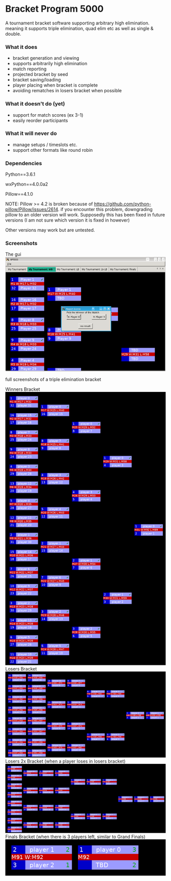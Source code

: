 # Bracket Program 5000
A tournament bracket software supporting arbitrary high elimination.
meaning it supports triple elimination, quad elim etc as well as single & double.

### What it does
 - bracket generation and viewing
 - supports arbitrarily high elimination
 - match reporting
  - projected bracket by seed
  - bracket saving/loading
  - player placing when bracket is complete
  - avoiding rematches in losers bracket when possible
  
### What it doesn't do (yet)
 - support for match scores (ex 3-1)
 - easily reorder participants

### What it will never do
 - manage setups / timeslots etc.
 - support other formats like round robin

### Dependencies
Python==3.6.1

wxPython==4.0.0a2

Pillow==4.1.0

NOTE: Pillow >= 4.2 is broken because of https://github.com/python-pillow/Pillow/issues/2614. if you encounter this problem, downgrading pillow to an older version will work. Supposedly this has been fixed in future versions (I am not sure which version it is fixed in however)

Other versions may work but are untested.

### Screenshots
The gui
![Gui](docs/examples/gui.png?raw=true "GUI")


full screenshots of a triple elimination bracket

Winners Bracket
![Winners bracket](docs/examples/winners.png?raw=true "Winners Bracket")
Losers Bracket
![Losers bracket](docs/examples/losers.png?raw=true "Losers Bracket")
Losers 2x Bracket (when a player loses in losers bracket)
![Losers 2x bracket](docs/examples/losers2x.png?raw=true "Losers 2x Bracket")
Finals Bracket (when there is 3 players left, similar to Grand Finals)
![Finals bracket](docs/examples/finals.png?raw=true "Finals Bracket")
